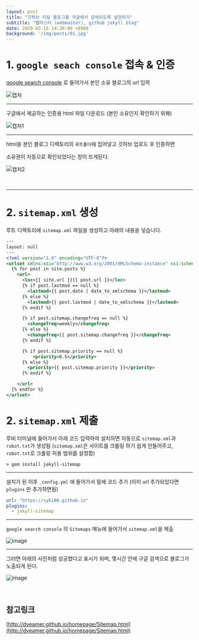 ```yaml
---
layout: post
title: "깃허브 지킬 블로그를 구글에서 검색되도록 설정하기"
subtitle: "웹마스터 (webmaster), github jekyll blog"
date: 2020-02-16 14:30:00 +0900
background: '/img/posts/01.jpg'
---
```



# 1. `google seach console` 접속 & 인증

[google search console](https://search.google.com/search-console/welcome?utm_source=about-page) 로 들어가서 본인 소유 블로그의 url 입력

![캡처](https://user-images.githubusercontent.com/59393359/74607293-1ebea980-511b-11ea-8724-9213904f89fe.PNG)

---

구글에서 제공하는 인증용 html 파일 다운로드 (본인 소유인지 확인하기 위해)

![캡처1](https://user-images.githubusercontent.com/59393359/74607335-7ceb8c80-511b-11ea-96d3-516b1b64bf4d.PNG)

---

html을 본인 블로그 디렉토리의 `루트폴더`에 집어넣고 깃허브 업로드 후 인증하면

소유권이 자동으로 확인되었다는 창이 뜨게된다.

![캡처2](https://user-images.githubusercontent.com/59393359/74607306-431a8600-511b-11ea-9071-fcd7ee8f0c83.PNG)

<br/>

---

<!-- # 2. `sitemap.xml` 생성

먼저 `_config.yml`에 들어가서 플러그인에 `- jekyll-sitemap`를 추가해준다.

```yml
plugins:
  - jekyll-feed
  - jekyll-paginate
  - jekyll-sitemap
``` -->

# 2. `sitemap.xml` 생성

루트 디렉토리에 `sitemap.xml` 파일을 생성하고 아래의 내용을 넣습니다.

```xml
---
layout: null
---
<?xml version="1.0" encoding="UTF-8"?>
<urlset xmlns:xsi="http://www.w3.org/2001/XMLSchema-instance" xsi:schemaLocation="http://www.sitemaps.org/schemas/sitemap/0.9 http://www.sitemaps.org/schemas/sitemap/0.9/sitemap.xsd" xmlns="http://www.sitemaps.org/schemas/sitemap/0.9">
  {% for post in site.posts %}
    <url>
      <loc>{{ site.url }}{{ post.url }}</loc>
      {% if post.lastmod == null %}
        <lastmod>{{ post.date | date_to_xmlschema }}</lastmod>
      {% else %}
        <lastmod>{{ post.lastmod | date_to_xmlschema }}</lastmod>
      {% endif %}

      {% if post.sitemap.changefreq == null %}
        <changefreq>weekly</changefreq>
      {% else %}
        <changefreq>{{ post.sitemap.changefreq }}</changefreq>
      {% endif %}

      {% if post.sitemap.priority == null %}
          <priority>0.5</priority>
      {% else %}
        <priority>{{ post.sitemap.priority }}</priority>
      {% endif %}

    </url>
  {% endfor %}
</urlset>
```






# 2. `sitemap.xml` 제출

루비 터미널에 들어가서 아래 코드 입력하여 설치하면 자동으로 `sitemap.xml`과 `robot.txt`가 생성됨
(`sitemap.xml`은 사이트를 크롤링 하기 쉽게 만들어주고, `robot.txt`로 크롤링 허용 범위를 설정함)

```
> gem install jekyll-sitemap
```

---

설치가 된 이후 `_config.yml` 에 들어가서 밑에 코드 추가 (이미 url 추가되있다면 `plugins` 만 추가하면됨)

```yml
url: "https://syki66.github.io"
plugins:
  - jekyll-sitemap
```

---

`google search console` 의 `Sitemaps` 메뉴에 들어가서 `sitemap.xml`을 제출

![image](https://user-images.githubusercontent.com/59393359/74607755-c5f11000-511e-11ea-877a-6e19e9cac1ef.png)

---

그러면 아래의 사진처럼 성공했다고 표시가 되며, 몇시간 안에 구글 검색으로 블로그가 노출되게 된다.

![image](https://user-images.githubusercontent.com/59393359/74607783-14061380-511f-11ea-8b04-da84a428b232.png)

<br/>


## 참고링크

[http://dveamer.github.io/homepage/Sitemap.html](http://dveamer.github.io/homepage/Sitemap.html)